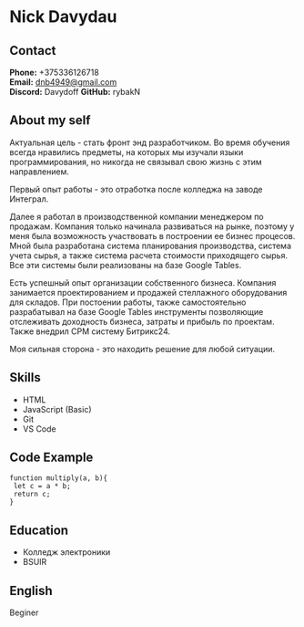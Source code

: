 # Nick Davydau  


## Contact  
**Phone:** +375336126718  
**Email:** dnb4949@gmail.com  
**Discord:** Davydoff
**GitHub:** rybakN  


## About my self  
Актуальная цель - стать фронт энд разработчиком. Во время обучения всегда нравились предметы, на которых мы изучали языки программирования, но никогда не связывал свою жизнь с этим направлением. 

Первый опыт работы - это отработка после колледжа на заводе Интеграл.

Далее я работал в производственной компании менеджером по продажам. Компания только начинала развиваться на рынке, поэтому у меня была возможность участвовать в построении ее бизнес процесов. Мной была разработана система планирования производства, система учета сырья, а также система расчета стоимости приходящего сырья. Все эти системы были реализованы на базе Google Tables.

Есть успешный опыт организации собственного бизнеса. Компания занимается проектированием и продажей стеллажного оборудования для складов. При постоении работы, также самостоятельно разрабатывал на базе Google Tables инструменты позволяющие отслеживать доходность бизнеса, затраты и прибыль по проектам. Также внедрил СРМ систему Битрикс24.

Моя сильная сторона - это находить решение для любой ситуации.


## Skills  
* HTML  
* JavaScript (Basic)  
* Git
* VS Code

## Code Example  
```
function multiply(a, b){
 let c = a * b;
 return c;
}
``` 

## Education  
* Колледж электроники  
* BSUIR  

## English  
Beginer  


